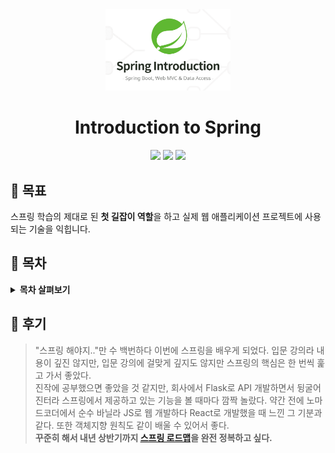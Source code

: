 <div align="center">
  <a href="https://github.com/coodingpenguin/introduction-to-spring">
    <img src="logo.png" alt="Logo" width="200">
  </a>
  <h1>Introduction to Spring</h1>
  <div>
    <img src="https://img.shields.io/badge/강사-김영한-e76f51?style=for-the-badge"/>
    <a href="https://inf.run/hivx6"><img src="https://img.shields.io/badge/플랫폼-인프런-faa307?style=for-the-badge"/></a>
    <img src="https://img.shields.io/badge/기간-2023.10.16%20~%202023.12.10-52b788?style=for-the-badge"/>
  </div>
</div>

## 🚩 목표

스프링 학습의 제대로 된 **첫 길잡이 역할**을 하고 실제 웹 애플리케이션 프로젝트에 사용되는 기술을 익힙니다.

## 📝 목차

<details>

<summary><strong>목차 살펴보기</strong></summary>

### 섹션 0. 강의 소개

- [x] 강의 소개
- [x] 강의 자료

### 섹션 1. 프로젝트 환경설정

- [x] 프로젝트 생성
- [x] 라이브러리 살펴보기
- [x] View 환경설정
- [x] 빌드하고 실행하기

### 섹션 2. 스프링 웹 개발 기초

- [x] 정적 컨텐츠
- [x] MVC와 템플릿 엔진
- [x] API

### 섹션 3. 회원 관리 예제 - 백엔드 개발

- [x] 비즈니스 요구사항 정리
- [x] 회원 도메인과 리포지토리 만들기
- [x] 회원 리포지토리 테스트 케이스 작성
- [x] 회원 서비스 개발
- [x] 회원 서비스 테스트

### 섹션 4. 스프링 빈과 의존관계

- [x] 컴포넌트 스캔과 자동 의존관계 설정
- [x] 자바 코드로 직접 스프링 빈 등록하기

### 섹션 5. 회원 관리 예제 - 웹 MVC 개발

- [x] 회원 웹 기능 - 홈 화면 추가
- [x] 회원 웹 기능 - 등록
- [x] 회원 웹 기능 - 조회

### 섹션 6. 스프링 DB 접근 기술

- [x] H2 데이터베이스 설치
- [x] 순수 JDBC
- [x] 스프링 통합 테스트
- [x] 스프링 JdbcTemplate
- [x] JPA
- [x] 스프링 데이터 JPA

### 섹션 7. AOP

- [x] AOP가 필요한 상황
- [x] AOP 적용

### 섹션 8. 다음으로

- [x] 다음으로

</details>

## 💬 후기

> "스프링 해야지.."만 수 백번하다 이번에 스프링을 배우게 되었다. 입문 강의라 내용이 깊진 않지만, 입문 강의에 걸맞게 깊지도 않지만 스프링의 핵심은 한 번씩 훑고 가서 좋았다.  
> 진작에 공부했으면 좋았을 것 같지만, 회사에서 Flask로 API 개발하면서 뒹굴어진터라 스프링에서 제공하고 있는 기능을 볼 때마다 깜짝 놀랐다. 약간 전에 노마드코더에서 순수 바닐라 JS로 웹 개발하다 React로 개발했을 때 느낀 그 기분과 같다. 또한 객체지향 원칙도 같이 배울 수 있어서 좋다.  
> **꾸준히 해서 내년 상반기까지 [스프링 로드맵](https://www.inflearn.com/roadmaps/373)을 완전 정복하고 싶다.**
